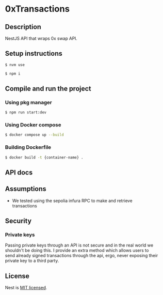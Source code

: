# 0xTransactions
## Description
NestJS API that wraps 0x swap API. 

## Setup instructions
```bash
$ nvm use

$ npm i
```

## Compile and run the project
### Using pkg manager
```bash
$ npm run start:dev
```

### Using Docker compose
```bash
$ docker compose up --build
```

### Building Dockerfile
```bash
$ docker build -t {container-name} .
```

## API docs


## Assumptions

- We tested using the sepolia infura RPC to make and retrieve transactions

## Security
### Private keys

Passing private keys through an API is not secure and in the real world we shouldn't be doing this. I provide an extra method which allows users to send already signed transactions through the api, ergo, never exposing their private key to a third party.

## License

Nest is [MIT licensed](https://github.com/nestjs/nest/blob/master/LICENSE).
